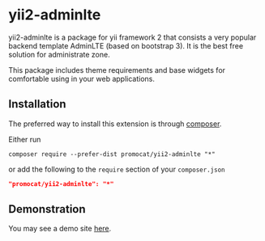 # yii2-adminlte

yii2-adminlte is a package for yii framework 2 that consists a very popular backend template AdminLTE (based on bootstrap 3). It is the best free solution for administrate zone.

This package includes theme requirements and base widgets for comfortable using in your web applications.

## Installation

The preferred way to install this extension is through [composer](http://getcomposer.org/download/).

Either run

```
composer require --prefer-dist promocat/yii2-adminlte "*"
```

or add the following to the `require` section of your `composer.json`

```json
"promocat/yii2-adminlte": "*"
```
## Demonstration

You may see a demo site [here](http://adminlte.yiister.ru/).
